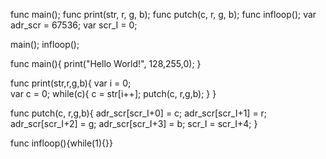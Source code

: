 func main();
func print(str, r, g, b);
func putch(c, r, g, b);
func infloop();
var adr_scr = 67536;
var scr_I = 0;

main();
infloop();


func main(){
	print("Hello World!", 128,255,0);
}

func print(str,r,g,b){
	var i = 0;	
	var c = 0;
	while(c){
		c = str[i++];
		putch(c, r,g,b);
	}
}

func putch(c, r,g,b){
	adr_scr[scr_I+0] = c;
	adr_scr[scr_I+1] = r;
	adr_scr[scr_I+2] = g;
	adr_scr[scr_I+3] = b;
	scr_I = scr_I+4;
}

func infloop(){while(1){}}
